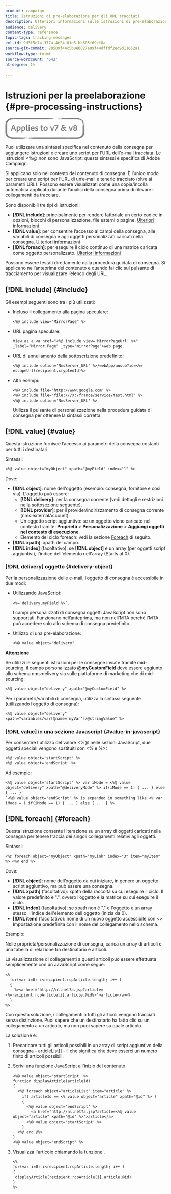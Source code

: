 ```yaml
---
product: campaign
title: Istruzioni di pre-elaborazione per gli URL tracciati
description: Ulteriori informazioni sulle istruzioni di pre-elaborazione da utilizzare per creare uno script dell’URL di un messaggio e-mail e tenerlo comunque traccia.
audience: delivery
content-type: reference
topic-tags: tracking-messages
exl-id: 9d3f5c74-377a-4e24-81e5-bb605f69cf8a
source-git-commit: 20509f44c5b8e0827a09f44dffdf2ec9d11652a1
workflow-type: tm+mt
source-wordcount: '642'
ht-degree: 1%

---
```


# Istruzioni per la preelaborazione {#pre-processing-instructions}

![](../../assets/common.svg)

Puoi utilizzare una sintassi specifica nel contenuto della consegna per aggiungere istruzioni e creare uno script per l’URL dell’e-mail tracciata. Le istruzioni &lt;%@ non sono JavaScript: questa sintassi è specifica di Adobe Campaign.

Si applicano solo nel contesto del contenuto di consegna. È l’unico modo per creare uno script per l’URL di un’e-mail e tenerlo tracciato (oltre ai parametri URL). Possono essere visualizzati come una copia/incolla automatica applicata durante l’analisi della consegna prima di rilevare i collegamenti da tracciare.

Sono disponibili tre tipi di istruzioni:

* **[!DNL include]**: principalmente per rendere fattoriale un certo codice in opzioni, blocchi di personalizzazione, file esterni o pagine. [Ulteriori informazioni](#include)
* **[!DNL value]**: per consentire l’accesso ai campi della consegna, alle variabili di consegna e agli oggetti personalizzati caricati nella consegna. [Ulteriori informazioni](#value)
* **[!DNL foreach]**: per eseguire il ciclo continuo di una matrice caricata come oggetto personalizzato. [Ulteriori informazioni](#foreach)

Possono essere testati direttamente dalla procedura guidata di consegna. Si applicano nell’anteprima del contenuto e quando fai clic sul pulsante di tracciamento per visualizzare l’elenco degli URL.

## [!DNL include] {#include}

Gli esempi seguenti sono tra i più utilizzati:

* Incluso il collegamento alla pagina speculare:

   ```
   <%@ include view="MirrorPage" %>  
   ```

* URL pagina speculare:

   ```
   View as a <a href="<%@ include view='MirrorPageUrl' %>" _label="Mirror Page" _type="mirrorPage">web page.
   ```

* URL di annullamento della sottoscrizione predefinito:

   ```
   <%@ include option='NmsServer_URL' %>/webApp/unsub?id=<%= escapeUrl(recipient.cryptedId)%>
   ```

* Altri esempi:

   ```
   <%@ include file='http://www.google.com' %>
   <%@ include file='file:///X:/france/service/test.html' %>
   <%@ include option='NmsServer_URL' %>
   ```

   Utilizza il pulsante di personalizzazione nella procedura guidata di consegna per ottenere la sintassi corretta.

## [!DNL value] {#value}

Questa istruzione fornisce l’accesso ai parametri della consegna costanti per tutti i destinatari.

Sintassi:

```
<%@ value object="myObject" xpath="@myField" index="1" %>
```

Dove:

* **[!DNL object]**: nome dell&#39;oggetto (esempio: consegna, fornitore e così via).
L&#39;oggetto può essere:
   * **[!DNL delivery]**: per la consegna corrente (vedi dettagli e restrizioni nella sottosezione seguente).
   * **[!DNL provider]**: per il provider/indirizzamento di consegna corrente (nms:externalAccount).
   * Un oggetto script aggiuntivo: se un oggetto viene caricato nel contesto tramite: **Proprietà** > **Personalizzazione** > **Aggiungi oggetti nel contesto di esecuzione**.
   * Elemento del ciclo foreach: vedi la sezione [Foreach](#foreach) di seguito.
* **[!DNL xpath]**: xpath del campo.
* **[!DNL index]** (facoltativo): se  **[!DNL object]** è un array (per oggetti script aggiuntivi), l&#39;indice dell&#39;elemento nell&#39;array (Starts at 0).

### [!DNL delivery] oggetto {#delivery-object}

Per la personalizzazione delle e-mail, l’oggetto di consegna è accessibile in due modi:

* Utilizzando JavaScript:

   ```
   <%= delivery.myField %>`.
   ```

   I campi personalizzati di consegna oggetti JavaScript non sono supportati. Funzionano nell’anteprima, ma non nell’MTA perché l’MTA può accedere solo allo schema di consegna predefinito.

* Utilizzo di una pre-elaborazione:

   ```
   <%@ value object="delivery"
   ```


**Attenzione**

Se utilizzi le seguenti istruzioni per le consegne inviate tramite mid-sourcing, il campo personalizzato **@myCustomField** deve essere aggiunto allo schema nms:delivery sia sulle piattaforme di marketing che di mid-sourcing:

```
<%@ value object="delivery" xpath="@myCustomField" %>
```

Per i parametri/variabili di consegna, utilizza la sintassi seguente (utilizzando l’oggetto di consegna):

```
<%@ value object="delivery" xpath="variables/var[@name='myVar']/@stringValue" %>
```

### [!DNL value] in una sezione Javascript {#value-in-javascript}

Per consentire l&#39;utilizzo del valore &lt;%@ nelle sezioni JavaScript, due oggetti speciali vengono sostituiti con &lt;% e %>:

```
<%@ value object='startScript' %>
<%@ value object='endScript' %>
```

Ad esempio:

```
<%@ value object='startScript' %> var iMode = <%@ value object="delivery" xpath="@deliveryMode" %> if(iMode == 1) { ... } else { ... }`
`<%@ value object='endScript' %> is expanded in something like <% var iMode = 1 if(iMode == 1) { ... } else { ... } %>.
```

## [!DNL foreach] {#foreach}

Questa istruzione consente l’iterazione su un array di oggetti caricati nella consegna per tenere traccia dei singoli collegamenti relativi agli oggetti.

Sintassi:

```
<%@ foreach object="myObject" xpath="myLink" index="3" item="myItem" %> <%@ end %>
```

Dove:

* **[!DNL object]**: nome dell’oggetto da cui iniziare, in genere un oggetto script aggiuntivo, ma può essere una consegna.
* **[!DNL xpath]** (facoltativo): xpath della raccolta su cui eseguire il ciclo. Il valore predefinito è &quot;.&quot;, ovvero l’oggetto è la matrice su cui eseguire il ciclo.
* **[!DNL index]** (facoltativo): se xpath non è &quot;.&quot; e l&#39;oggetto è un array stesso, l&#39;indice dell&#39;elemento dell&#39;oggetto (inizia da 0).
* **[!DNL item]** (facoltativo): nome di un nuovo oggetto accessibile con  &lt;> Impostazione predefinita con il nome del collegamento nello schema.

Esempio:

Nelle proprietà/personalizzazione di consegna, carica un array di articoli e una tabella di relazione tra destinatario e articoli.

La visualizzazione di collegamenti a questi articoli può essere effettuata semplicemente con un JavaScript come segue:

```
<%
  for(var i=0; i<recipient.rcpArticle.length; i++ )
  {
    %><a href="http://nl.net?a.jsp?article=<%=recipient.rcpArticle[i].article.@id%>">article</a><%
  }
%>
```

Con questa soluzione, i collegamenti a tutti gli articoli vengono tracciati senza distinzione. Puoi sapere che un destinatario ha fatto clic su un collegamento a un articolo, ma non puoi sapere su quale articolo.

La soluzione è:

1. Precaricare tutti gli articoli possibili in un array di script aggiuntivo della consegna - articleList[] - il che significa che deve esserci un numero finito di articoli possibili.
1. Scrivi una funzione JavaScript all&#39;inizio del contenuto.

   ```
   <%@ value object='startScript' %>
   function displayArticle(articleId)
   {
     <%@ foreach object="articleList" item="article" %>
       if( articleId == <% value object="article" xpath="@id" %> ) 
       {
         <%@ value object='endScript' %>
           <a href="http://nl.net?a.jsp?article=<%@ value object="article" xpath="@id" %>">article</a>
         <%@ value object='startScript' %>
       } 
     <%@ end @%>
   }
   <%@ value object='endScript' %>
   ```

1. Visualizza l&#39;articolo chiamando la funzione .

   ```
   <%
   for(var i=0; i<recipient.rcpArticle.length; i++ )
   {
    displayArticle(recipient.rcpArticle[i].article.@id)
   }
   %>
   ```
